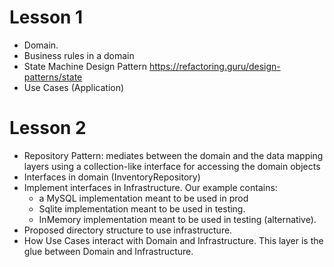 # Lesson 1
- Domain.
- Business rules in a domain
- State Machine Design Pattern https://refactoring.guru/design-patterns/state
- Use Cases (Application)

# Lesson 2
- Repository Pattern: mediates between the domain and the data mapping layers using a collection-like interface for accessing the domain objects
- Interfaces in domain (InventoryRepository)
- Implement interfaces in Infrastructure. Our example contains:
  - a MySQL implementation meant to be used in prod
  - Sqlite implementation meant to be used in testing.
  - InMemory implementation meant to be used in testing (alternative).
- Proposed directory structure to use infrastructure.
- How Use Cases interact with Domain and Infrastructure. This layer is the glue between Domain and Infrastructure.
